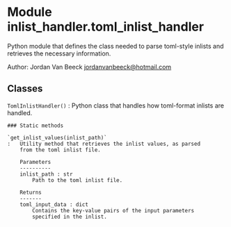 Module inlist_handler.toml_inlist_handler
=========================================
Python module that defines the class needed to parse toml-style inlists and retrieves the necessary information.

Author: Jordan Van Beeck <jordanvanbeeck@hotmail.com>

Classes
-------

`TomlInlistHandler()`
:   Python class that handles how toml-format inlists are handled.

    ### Static methods

    `get_inlist_values(inlist_path)`
    :   Utility method that retrieves the inlist values, as parsed
        from the toml inlist file.
        
        Parameters
        ----------
        inlist_path : str
            Path to the toml inlist file.
        
        Returns
        -------
        toml_input_data : dict
            Contains the key-value pairs of the input parameters
            specified in the inlist.